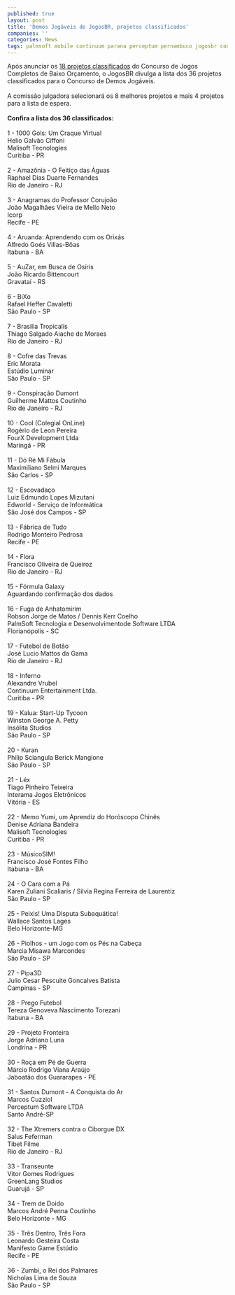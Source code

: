 ```yaml
---
published: true
layout: post
title: 'Demos Jogáveis do JogosBR, projetos classificados'
companies: ''
categories: News
tags: palmsoft mobile continuum parana perceptum pernambuco jogosbr concurso
---
```

Ap&oacute;s anunciar os <a href="{{ site.baseurl }}/index.php?p=c&amp;id=417">18 projetos classificados</a>
 do Concurso de Jogos Completos de Baixo Or&ccedil;amento, o JogosBR divulga a lista dos 36 projetos classificados para o Concurso de Demos Jog&aacute;veis.<br /><br />A comiss&atilde;o julgadora selecionar&aacute; os 8 melhores projetos e mais 4 projetos para a lista de espera.<br /><br /><span style="font-weight: bold;">Confira a lista dos 36 classificados:</span><br /><br />1 - 1000 Gols: Um Craque Virtual<br />Helio Galv&atilde;o Ciffoni<br />Malisoft Tecnologies<br />Curitiba - PR<br /><br />2 - Amaz&ocirc;nia - O Feiti&ccedil;o das &Aacute;guas<br />Raphael Dias Duarte Fernandes<br />Rio de Janeiro - RJ<br /><br />3 - Anagramas do Professor Corujo&atilde;o<br />Jo&atilde;o Magalh&atilde;es Vieira de Mello Neto<br />Icorp<br />Recife - PE<br /><br />4 - Aruanda: Aprendendo com os Orix&aacute;s<br />Alfredo Go&eacute;s Villas-B&ocirc;as<br />Itabuna - BA<br /><br />5 - AuZar, em Busca de Os&iacute;ris<br />Jo&atilde;o Ricardo Bittencourt<br />Gravata&iacute; - RS<br /><br />6 - BiXo<br />Rafael Heffer Cavaletti<br />S&atilde;o Paulo - SP<br /><br />7 - Brasilia Tropicalis<br />Thiago Salgado Aiache de Moraes<br />Rio de Janeiro - RJ<br /><br />8 - Cofre das Trevas<br />Eric Morata<br />Est&uacute;dio Luminar<br />S&atilde;o Paulo - SP<br /><br />9 - Conspira&ccedil;&atilde;o Dumont<br />Guilherme Mattos Coutinho<br />Rio de Janeiro - RJ<br /><br />10 - Cool (Colegial OnLine)<br />Rog&eacute;rio de Leon Pereira<br />FourX Development Ltda<br />Maring&aacute; - PR<br /><br />11 - D&oacute; R&eacute; Mi F&aacute;bula<br />Maximiliano Selmi Marques<br />S&atilde;o Carlos - SP<br /><br />12 - Escovada&ccedil;o<br />Luiz Edmundo Lopes Mizutani<br />Edworld - Servi&ccedil;o de Inform&aacute;tica<br />S&atilde;o Jos&eacute; dos Campos - SP<br /><br />13 - F&aacute;brica de Tudo<br />Rodrigo Monteiro Pedrosa<br />Recife - PE<br /><br />14 - Flora<br />Francisco Oliveira de Queiroz<br />Rio de Janeiro - RJ<br /><br />15 - F&oacute;rmula Galaxy<br />Aguardando confirma&ccedil;&atilde;o dos dados<br /><br />16 - Fuga de Anhatomirim<br />Robson Jorge de Matos / Dennis Kerr Coelho<br />PalmSoft Tecnologia e Desenvolvimentode Software LTDA<br />Florian&oacute;polis - SC<br /><br />17 - Futebol de Bot&atilde;o<br />Jos&eacute; Lucio Mattos da Gama<br />Rio de Janeiro - RJ<br /><br />18 - Inferno<br />Alexandre Vrubel<br />Continuum Entertainment Ltda.<br />Curitiba - PR<br /><br />19 - Kalua: Start-Up Tycoon<br />Winston George A. Petty<br />Ins&oacute;lita Studios<br />S&atilde;o Paulo - SP<br /><br />20 - Kuran<br />Philip Sciangula Berick Mangione<br />S&atilde;o Paulo - SP<br /><br />21 - L&eacute;x<br />Tiago Pinheiro Teixeira<br />Interama Jogos Eletr&ocirc;nicos<br />Vit&oacute;ria - ES<br /><br />22 - Memo Yumi, um Aprendiz do Hor&oacute;scopo Chin&ecirc;s<br />Denise Adriana Bandeira<br />Malisoft Tecnologies<br />Curitiba - PR<br /><br />23 - M&uacute;sicoSIM!<br />Francisco Jos&eacute; Fontes Filho<br />Itabuna - BA<br /><br />24 - O Cara com a P&aacute;<br />Karen Zuliani Scaliaris / Silvia Regina Ferreira de Laurentiz<br />S&atilde;o Paulo - SP<br /><br />25 - Peixis! Uma Disputa Subaqu&aacute;tica!<br />Wallace Santos Lages<br />Belo Horizonte-MG<br /><br />26 - Piolhos - um Jogo com os P&eacute;s na Cabe&ccedil;a<br />Marcia Misawa Marcondes<br />S&atilde;o Paulo - SP<br /><br />27 - Pipa3D<br />Julio Cesar Pescuite Goncalves Batista<br />Campinas - SP<br /><br />28 - Prego Futebol<br />Tereza Genoveva Nascimento Torezani<br />Itabuna - BA<br /><br />29 - Projeto Fronteira<br />Jorge Adriano Luna<br />Londrina - PR<br /><br />30 - Ro&ccedil;a em P&eacute; de Guerra<br />M&aacute;rcio Rodrigo Viana Ara&uacute;jo<br />Jaboat&atilde;o dos Guararapes - PE<br /><br />31 - Santos Dumont - A Conquista do Ar<br />Marcos Cuzziol<br />Perceptum Software LTDA<br />Santo Andr&eacute;-SP<br /><br />32 - The Xtremers contra o Ciborgue DX<br />Salus Feferman<br />Tibet Filme<br />Rio de Janeiro - RJ<br /><br />33 - Transeunte<br />Vitor Gomes Rodrigues<br />GreenLang Studios<br />Guaruj&aacute; - SP<br /><br />34 - Trem de Doido<br />Marcos Andr&eacute; Penna Coutinho<br />Belo Horizonte - MG<br /><br />35 - Tr&ecirc;s Dentro, Tr&ecirc;s Fora<br />Leonardo Gesteira Costa<br />Manifesto Game Est&uacute;dio<br />Recife - PE<br /><br />36 - Zumbi, o Rei dos Palmares<br />Nicholas Lima de Souza<br />S&atilde;o Paulo - SP
